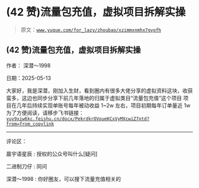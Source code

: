 # (42 赞)流量包充值，虚拟项目拆解实操

> 原文：[`www.yuque.com/for_lazy/zhoubao/xzimmxnmhx7gyofh`](https://www.yuque.com/for_lazy/zhoubao/xzimmxnmhx7gyofh)

## (42 赞)流量包充值，虚拟项目拆解实操

作者： 深潜～1998

日期：2025-05-13

大家好，我是深潜，刚加入生财，看到圈内有很多大佬分享的虚拟资料这块，收获蛮多，这边也同步分享下前几年落地的归属于虚拟类目“流量包充值”这个项目
项目在几年后持续实现单账号每年被动收益 1~2w 左右，项目初期每年订单量近 1w 为了方便阅读，请移步飞书链接： [`yuy9xiw6kc.feishu.cn/docx/PekrdkrOVoueKCxVyMXcwiZ7ntd?from=from_copylink`](https://yuy9xiw6kc.feishu.cn/docx/PekrdkrOVoueKCxVyMXcwiZ7ntd?from=from_copylink)

* * *

评论区：

晨宇语星辰 : 授权的公众号叫什么[疑问]

二进制刀仔 : 同问

深潜～1998 : 你好圈友，可以搜下流量充值相关的